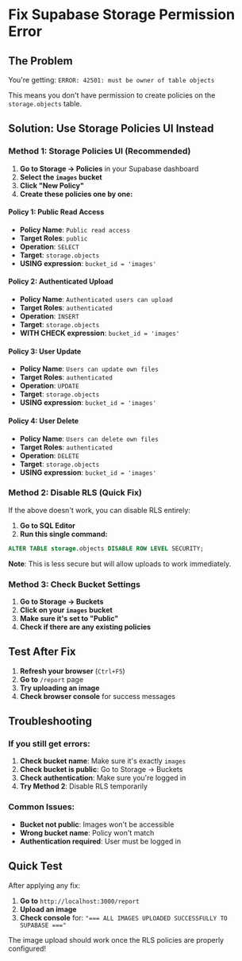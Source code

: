 # Fix Supabase Storage Permission Error

## The Problem
You're getting: `ERROR: 42501: must be owner of table objects`

This means you don't have permission to create policies on the `storage.objects` table.

## Solution: Use Storage Policies UI Instead

### Method 1: Storage Policies UI (Recommended)

1. **Go to Storage → Policies** in your Supabase dashboard
2. **Select the `images` bucket**
3. **Click "New Policy"**
4. **Create these policies one by one:**

#### Policy 1: Public Read Access
- **Policy Name**: `Public read access`
- **Target Roles**: `public`
- **Operation**: `SELECT`
- **Target**: `storage.objects`
- **USING expression**: `bucket_id = 'images'`

#### Policy 2: Authenticated Upload
- **Policy Name**: `Authenticated users can upload`
- **Target Roles**: `authenticated`
- **Operation**: `INSERT`
- **Target**: `storage.objects`
- **WITH CHECK expression**: `bucket_id = 'images'`

#### Policy 3: User Update
- **Policy Name**: `Users can update own files`
- **Target Roles**: `authenticated`
- **Operation**: `UPDATE`
- **Target**: `storage.objects`
- **USING expression**: `bucket_id = 'images'`

#### Policy 4: User Delete
- **Policy Name**: `Users can delete own files`
- **Target Roles**: `authenticated`
- **Operation**: `DELETE`
- **Target**: `storage.objects`
- **USING expression**: `bucket_id = 'images'`

### Method 2: Disable RLS (Quick Fix)

If the above doesn't work, you can disable RLS entirely:

1. **Go to SQL Editor**
2. **Run this single command:**
```sql
ALTER TABLE storage.objects DISABLE ROW LEVEL SECURITY;
```

**Note**: This is less secure but will allow uploads to work immediately.

### Method 3: Check Bucket Settings

1. **Go to Storage → Buckets**
2. **Click on your `images` bucket**
3. **Make sure it's set to "Public"**
4. **Check if there are any existing policies**

## Test After Fix

1. **Refresh your browser** (`Ctrl+F5`)
2. **Go to** `/report` page
3. **Try uploading an image**
4. **Check browser console** for success messages

## Troubleshooting

### If you still get errors:
1. **Check bucket name**: Make sure it's exactly `images`
2. **Check bucket is public**: Go to Storage → Buckets
3. **Check authentication**: Make sure you're logged in
4. **Try Method 2**: Disable RLS temporarily

### Common Issues:
- **Bucket not public**: Images won't be accessible
- **Wrong bucket name**: Policy won't match
- **Authentication required**: User must be logged in

## Quick Test

After applying any fix:
1. **Go to** `http://localhost:3000/report`
2. **Upload an image**
3. **Check console** for: `"=== ALL IMAGES UPLOADED SUCCESSFULLY TO SUPABASE ==="`

The image upload should work once the RLS policies are properly configured!

